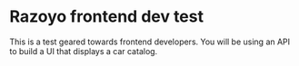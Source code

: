 # Razoyo frontend dev test
This is a test geared towards frontend developers. You will be using an API to build a UI that displays a car catalog.
